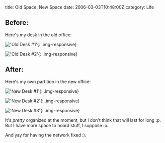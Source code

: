 title: Old Space, New Space
date: 2006-03-03T10:48:00Z
category: Life

## Before:

Here's my desk in the old office:

!['Old Desk #1'](http://img.photobucket.com/albums/v95/seh_hui/photo/Misc/mydesk.jpg){: .img-responsive}

!['Old Desk #2'](http://img.photobucket.com/albums/v95/seh_hui/photo/Misc/mydesk2.jpg){: .img-responsive}

## After:

Here's my own partition in the new office:

!['New Desk #1'](http://img.photobucket.com/albums/v95/seh_hui/photo/060303/IMG_0790.jpg){: .img-responsive}

!['New Desk #2'](http://img.photobucket.com/albums/v95/seh_hui/photo/060303/IMG_0791.jpg){: .img-responsive}

!['New Desk #3'](http://img.photobucket.com/albums/v95/seh_hui/photo/060303/IMG_0792.jpg){: .img-responsive}

It's *pretty* organized at the moment, but I don't think that will last for long :p. But I have more space to hoard stuff, I suppose :p.

And yay for having the network fixed :).
